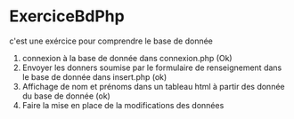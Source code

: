 # ExerciceBdPhp

c'est une exércice pour comprendre le base de donnée

1. connexion à la base de donnée dans connexion.php (Ok)
2. Envoyer les donners soumise par le formulaire de renseignement dans le base de donnée dans insert.php (ok)
3. Affichage de nom et prénoms dans un tableau html à partir des donnée du base de donnée (ok)
4. Faire la mise en place de la modifications des données
